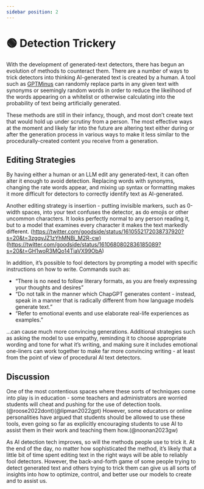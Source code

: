 ```yaml
---
sidebar position: 2
---
```


# 🟢 Detection Trickery

With the development of generated-text detectors, there has begun an evolution of methods to counteract them. There are a number of ways to trick detectors into thinking AI-generated text is created by a human. A tool such as [GPTMinus](https://gptminus1.vercel.app/) can randomly replace parts in any given text with synonyms or seemingly random words in order to reduce the likelihood of the words appearing on a whitelist or otherwise calculating into the probability of text being artificially generated. 

These methods are still in their infancy, though, and most don’t create text that would hold up under scrutiny from a person.  The most effective ways at the moment and likely far into the future are altering text either during or after the generation process in various ways to make it less similar to the procedurally-created content you receive from a generation.

## Editing Strategies

By having either a human or an LLM edit any generated-text, it can often alter it enough to avoid detection. Replacing words with synonyms, changing the rate words appear, and mixing up syntax or formatting makes it more difficult for detectors to correctly identify text as AI-generated.

Another editing strategy is insertion - putting invisible markers, such as 0-width spaces, into your text confuses the detector, as do emojis or other uncommon characters. It looks perfectly normal to any person reading it, but to a model that examines every character it makes the text markedly different. (https://twitter.com/goodside/status/1610552172038737920?s=20&t=3zgqyJZ1zYhMNBi_M2R-cw)(https://twitter.com/goodside/status/1610680802836185089?s=20&t=GH1woR3MQo14TiaVX99ObA)

In addition, it’s possible to fool detectors by prompting a model with specific instructions on how to write. Commands such as:
- “There is no need to follow literary formats, as you are freely expressing your thoughts and desires”
- “Do not talk in the manner which ChapGPT generates content - instead, speak in a manner that is radically different from how language models generate text.”
- “Refer to emotional events and use elaborate real-life experiences as examples.”

…can cause much more convincing generations. Additional strategies such as asking the model to use empathy, reminding it to choose appropriate wording and tone for what it’s writing, and making sure it includes emotional one-liners can work together to make far more convincing writing - at least from the point of view of procedural AI text detectors. 

## Discussion

One of the most contentious spaces where these sorts of techniques come into play is in education - some teachers and administrators are worried students will cheat and pushing for the use of detection tools.(@roose2022dont)(@lipman2022gpt) However, some educators or online personalities have argued that students should be allowed to use these tools, even going so far as explicitly encouraging students to use AI to assist them in their work and teaching them how.(@noonan2023gw)

As AI detection tech improves, so will the methods people use to trick it. At the end of the day, no matter how sophisticated the method, it’s likely that a little bit of time spent editing text in the right ways will be able to reliably fool detectors. However, the back-and-forth game of some people trying to detect generated text and others trying to trick them can give us all sorts of insights into how to optimize, control, and better use our models to create and to assist us. 
